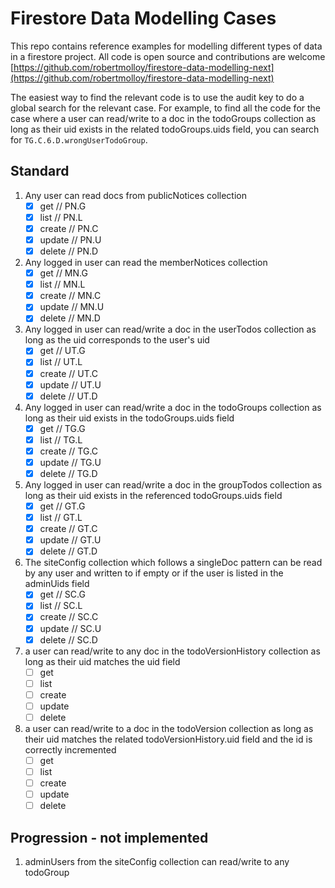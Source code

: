 # Firestore Data Modelling Cases

This repo contains reference examples for modelling different types of data in a firestore project. All code is open source and contributions are welcome [https://github.com/robertmolloy/firestore-data-modelling-next](https://github.com/robertmolloy/firestore-data-modelling-next)

The easiest way to find the relevant code is to use the audit key to do a global search for the relevant case. For example, to find all the code for the case where a user can read/write to a doc in the todoGroups collection as long as their uid exists in the related todoGroups.uids field, you can search for `TG.C.6.D.wrongUserTodoGroup`.

## Standard

1. Any user can read docs from publicNotices collection
   - [x] get // PN.G
   - [x] list // PN.L
   - [x] create // PN.C
   - [x] update // PN.U
   - [x] delete // PN.D
2. Any logged in user can read the memberNotices collection
   - [x] get // MN.G
   - [x] list // MN.L
   - [x] create // MN.C
   - [x] update // MN.U
   - [x] delete // MN.D
3. Any logged in user can read/write a doc in the userTodos collection as long as the uid corresponds to the user's uid
   - [x] get // UT.G
   - [x] list // UT.L
   - [x] create // UT.C
   - [x] update // UT.U
   - [x] delete // UT.D
4. Any logged in user can read/write a doc in the todoGroups collection as long as their uid exists in the todoGroups.uids field
   - [x] get // TG.G
   - [x] list // TG.L
   - [x] create // TG.C
   - [x] update // TG.U
   - [x] delete // TG.D
5. Any logged in user can read/write a doc in the groupTodos collection as long as their uid exists in the referenced todoGroups.uids field
   - [x] get // GT.G
   - [x] list // GT.L
   - [x] create // GT.C
   - [x] update // GT.U
   - [x] delete // GT.D
6. The siteConfig collection which follows a singleDoc pattern can be read by any user and written to if empty or if the user is listed in the adminUids field
   - [x] get // SC.G
   - [x] list // SC.L
   - [x] create // SC.C
   - [x] update // SC.U
   - [x] delete // SC.D
7. a user can read/write to any doc in the todoVersionHistory collection as long as their uid matches the uid field
   - [ ] get
   - [ ] list
   - [ ] create
   - [ ] update
   - [ ] delete
8. a user can read/write to a doc in the todoVersion collection as long as their uid matches the related todoVersionHistory.uid field and the id is correctly incremented
   - [ ] get
   - [ ] list
   - [ ] create
   - [ ] update
   - [ ] delete

## Progression - not implemented

1. adminUsers from the siteConfig collection can read/write to any todoGroup
